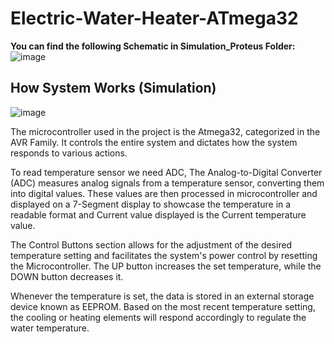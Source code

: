 # Electric-Water-Heater-ATmega32

**You can find the following Schematic in Simulation_Proteus Folder:**
![image](https://github.com/IbrahimNaglah/Electric-Water-Heater-ATmega32/assets/101402062/4a56a21e-3464-4b8f-9a8e-ad80736ca39a)


## How System Works (Simulation)
![image](https://github.com/IbrahimNaglah/Electric-Water-Heater-ATmega32/assets/101402062/a45d7900-24d6-47b1-bc5a-869319d8dd79)


<p> The microcontroller used in the project is the Atmega32, categorized in the AVR Family. It controls the entire system and dictates how the system responds to various actions.</p>

<p> To read temperature sensor we need ADC, The Analog-to-Digital Converter (ADC) measures analog signals from a temperature sensor, converting them into digital values. These values are then processed in microcontroller and displayed on a 7-Segment display to showcase the temperature in a readable format and Current value displayed is the Current temperature value. </p>

<p>The Control Buttons section allows for the adjustment of the desired temperature setting and facilitates the system's power control by resetting the Microcontroller. The UP button increases the set temperature, while the DOWN button decreases it.</p>
<p>Whenever the temperature is set, the data is stored in an external storage device known as EEPROM. Based on the most recent temperature setting, the cooling or heating elements will respond accordingly to regulate the water temperature.</p>

